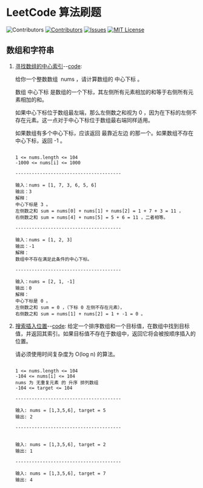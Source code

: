 # LeetCode 算法刷题

<!-- PROJECT SHIELDS -->

![Contributors][build-url]
[![Contributors][contributors-shield]][contributors-url]
[![Issues][issues-shield]][issues-url]
[![MIT License][license-shield]][license-url]

<!--[![Forks][forks-shield]][forks-url]
[![Stargazers][stars-shield]][stars-url]
[![LinkedIn][linkedin-shield]][linkedin-url]-->
<!-- MARKDOWN LINKS & IMAGES -->
<!-- https://www.markdownguide.org/basic-syntax/#reference-style-links -->

[contributors-shield]: https://img.shields.io/github/contributors/HATTER-LONG/AlgorithmTraining.svg?style=flat
[contributors-url]: https://github.com/HATTER-LONG/AlgorithmTraining/graphs/contributors
[forks-shield]: https://img.shields.io/github/forks/HATTER-LONG/AlgorithmTraining.svg?style=flat
[forks-url]: https://github.com/HATTER-LONG/AlgorithmTraining/network/members
[stars-shield]: https://img.shields.io/github/stars/HATTER-LONG/AlgorithmTraining.svg?style=flat
[stars-url]: https://github.com/HATTER-LONG/AlgorithmTraining/stargazers
[issues-shield]: https://img.shields.io/github/issues/HATTER-LONG/AlgorithmTraining.svg?style=flat
[issues-url]: https://github.com/HATTER-LONG/AlgorithmTraining/issues
[license-shield]: https://img.shields.io/github/license/HATTER-LONG/AlgorithmTraining?style=flat
[license-url]: https://github.com/HATTER-LONG/AlgorithmTraining/blob/master/LICENSE
[linkedin-shield]: https://img.shields.io/badge/-LinkedIn-black.svg?style=flat&logo=linkedin&colorB=555
[linkedin-url]: https://linkedin.com/in/othneildrew
[build-url]: https://github.com/HATTER-LONG/AlgorithmTraining/workflows/CMake/badge.svg?style=flat

## 数组和字符串

1. [寻找数组的中心索引](https://leetcode.cn/problems/find-the-middle-index-in-array/)--[code](./Src/1_ArrayAndString/1991_FindTheMiddleIndexInArray.cpp):

   给你一个整数数组  nums ，请计算数组的 中心下标 。

   数组 中心下标 是数组的一个下标，其左侧所有元素相加的和等于右侧所有元素相加的和。

   如果中心下标位于数组最左端，那么左侧数之和视为 0 ，因为在下标的左侧不存在元素。这一点对于中心下标位于数组最右端同样适用。

   如果数组有多个中心下标，应该返回 最靠近左边 的那一个。如果数组不存在中心下标，返回 -1 。

   ```text

   1 <= nums.length <= 104
   -1000 <= nums[i] <= 1000

   ---------------------------------------

   输入：nums = [1, 7, 3, 6, 5, 6]
   输出：3
   解释：
   中心下标是 3 。
   左侧数之和 sum = nums[0] + nums[1] + nums[2] = 1 + 7 + 3 = 11 ，
   右侧数之和 sum = nums[4] + nums[5] = 5 + 6 = 11 ，二者相等。

   ---------------------------------------

   输入：nums = [1, 2, 3]
   输出：-1
   解释：
   数组中不存在满足此条件的中心下标。

   ---------------------------------------

   输入：nums = [2, 1, -1]
   输出：0
   解释：
   中心下标是 0 。
   左侧数之和 sum = 0 ，（下标 0 左侧不存在元素），
   右侧数之和 sum = nums[1] + nums[2] = 1 + -1 = 0 。

   ```

2. [搜索插入位置](https://leetcode.cn/leetbook/read/array-and-string/cxqdh/)--[code](./Src/1_ArrayAndString/0000_SearchInsertPos.cpp):
   给定一个排序数组和一个目标值，在数组中找到目标值，并返回其索引。如果目标值不存在于数组中，返回它将会被按顺序插入的位置。

   请必须使用时间复杂度为 O(log n) 的算法。

   ```text

   1 <= nums.length <= 104
   -104 <= nums[i] <= 104
   nums 为 无重复元素 的 升序 排列数组
   -104 <= target <= 104

   ---------------------------------------

   输入: nums = [1,3,5,6], target = 5
   输出: 2

   ---------------------------------------


   输入: nums = [1,3,5,6], target = 2
   输出: 1

   ---------------------------------------

   输入: nums = [1,3,5,6], target = 7
   输出: 4

   ```
